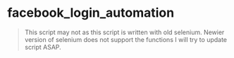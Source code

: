 # facebook_login_automation
> This script may not as this script is written with old selenium. Newier version of selenium does not support the functions
> I will try to update script ASAP.
